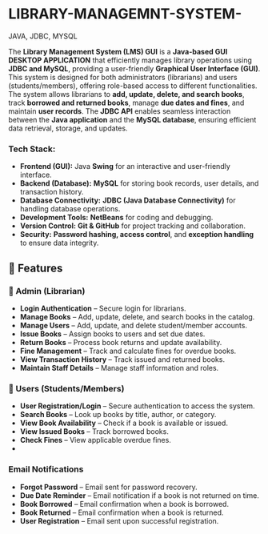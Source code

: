 # LIBRARY-MANAGEMNT-SYSTEM-
JAVA, JDBC, MYSQL


The **Library Management System (LMS) GUI** is a **Java-based GUI DESKTOP APPLICATION** that efficiently manages library operations using **JDBC and MySQL**, providing a user-friendly **Graphical User Interface (GUI)**. 
This system is designed for both administrators (librarians) and users (students/members), offering role-based access to different functionalities.
The system allows librarians to **add, update, delete, and search books**, track **borrowed and returned books**, manage **due dates and fines**, and maintain **user records**. 
The **JDBC API** enables seamless interaction between the **Java application** and the **MySQL database**, ensuring efficient data retrieval, storage, and updates. 

### **Tech Stack:**
- **Frontend (GUI):** Java **Swing** for an interactive and user-friendly interface.  
- **Backend (Database):** **MySQL** for storing book records, user details, and transaction history.  
- **Database Connectivity:** **JDBC (Java Database Connectivity)** for handling database operations.  
- **Development Tools:** **NetBeans** for coding and debugging.  
- **Version Control:** **Git & GitHub** for project tracking and collaboration.  
- **Security:** **Password hashing, access control**, and **exception handling** to ensure data integrity.  

## 🔑 Features

### 🔹 Admin (Librarian)
- **Login Authentication** – Secure login for librarians.
- **Manage Books** – Add, update, delete, and search books in the catalog.
- **Manage Users** – Add, update, and delete student/member accounts.
- **Issue Books** – Assign books to users and set due dates.
- **Return Books** – Process book returns and update availability.
- **Fine Management** – Track and calculate fines for overdue books.
- **View Transaction History** – Track issued and returned books.
- **Maintain Staff Details** – Manage staff information and roles.

### 🔹 Users (Students/Members)
- **User Registration/Login** – Secure authentication to access the system.
- **Search Books** – Look up books by title, author, or category.
- **View Book Availability** – Check if a book is available or issued.
- **View Issued Books** – Track borrowed books.
- **Check Fines** – View applicable overdue fines.
- 
### **Email Notifications**
- **Forgot Password** – Email sent for password recovery.
- **Due Date Reminder** – Email notification if a book is not returned on time.
- **Book Borrowed** – Email confirmation when a book is borrowed.
- **Book Returned** – Email confirmation when a book is returned.
- **User Registration** – Email sent upon successful registration.
